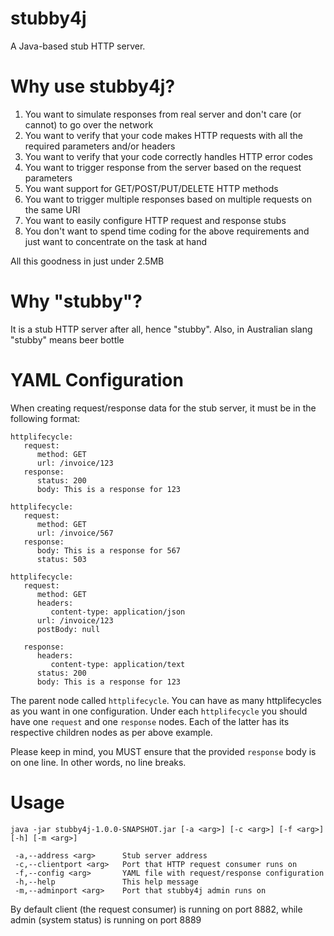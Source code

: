 stubby4j
========
A Java-based stub HTTP server.

Why use stubby4j?
=================
1. You want to simulate responses from real server and don't care (or cannot) to go over the network
2. You want to verify that your code makes HTTP requests with all the required parameters and/or headers
3. You want to verify that your code correctly handles HTTP error codes
4. You want to trigger response from the server based on the request parameters
5. You want support for GET/POST/PUT/DELETE HTTP methods
6. You want to trigger multiple responses based on multiple requests on the same URI
7. You want to easily configure HTTP request and response stubs
8. You don't want to spend time coding for the above requirements and just want to concentrate on the task at hand

All this goodness in just under 2.5MB

Why "stubby"?
=============
It is a stub HTTP server after all, hence "stubby". Also, in Australian slang "stubby" means beer bottle

YAML Configuration
==================
When creating request/response data for the stub server, it must be in the following format:

```
httplifecycle:
   request:
      method: GET
      url: /invoice/123
   response:
      status: 200
      body: This is a response for 123

httplifecycle:
   request:
      method: GET
      url: /invoice/567
   response:
      body: This is a response for 567
      status: 503

httplifecycle:
   request:
      method: GET
      headers:
         content-type: application/json
      url: /invoice/123
      postBody: null

   response:
      headers:
         content-type: application/text
      status: 200
      body: This is a response for 123
```
The parent node called `httplifecycle`. You can have as many httplifecycles as you want in one configuration.
Under each `httplifecycle` you should have one `request` and one `response` nodes. Each of the latter has its
respective children nodes as per above example. 

Please keep in mind, you MUST ensure that the provided `response` body is on one line. In other words, no line
breaks.

Usage
=====
```
java -jar stubby4j-1.0.0-SNAPSHOT.jar [-a <arg>] [-c <arg>] [-f <arg>] [-h] [-m <arg>]

 -a,--address <arg>      Stub server address
 -c,--clientport <arg>   Port that HTTP request consumer runs on
 -f,--config <arg>       YAML file with request/response configuration
 -h,--help               This help message
 -m,--adminport <arg>    Port that stubby4j admin runs on
```

By default client (the request consumer) is running on port 8882, while admin (system status) is running on port 8889
